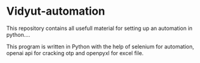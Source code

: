# Vidyut-automation
This repository contains all usefull material for setting up an automation in python....

This program is written in Python with the help of selenium for automation, openai api for cracking otp and openpyxl for excel file.